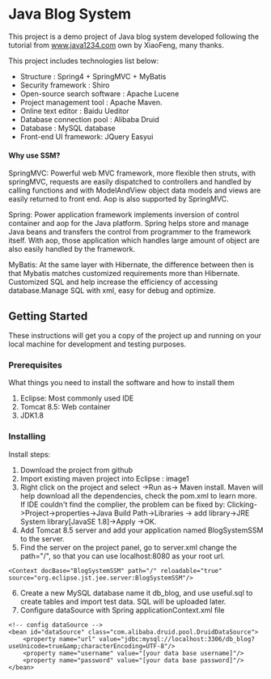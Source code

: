 # Java Blog System

This project is a demo project of Java blog system developed following the tutorial from www.java1234.com own by XiaoFeng, many thanks.

This project includes technologies list below:

*  Structure : Spring4 + SpringMVC + MyBatis
*  Security framework : Shiro 
*  Open-source search software : Apache Lucene
*  Project management tool : Apache Maven.
*  Online text editor : Baidu Ueditor
*  Database connection pool : Alibaba Druid
*  Database : MySQL database
*  Front-end UI framework: JQuery Easyui



#### Why use SSM?
SpringMVC:
Powerful web MVC framework, more flexible then struts, with springMVC, requests are easily dispatched to controllers and handled by calling functions and with ModelAndView object data models and views are easily returned to front end. Aop is also supported by SpringMVC.

Spring:
Power application framework implements inversion of control container and aop for the Java platform. Spring helps store and manage Java beans and transfers the control from programmer to the framework itself. With aop, those application which handles large amount of object are also easily handled by the framework.

MyBatis:
At the same layer with Hibernate, the difference between then is that Mybatis matches customized requirements more than Hibernate. Customized SQL and help increase the efficiency of accessing database.Manage SQL with xml, easy for debug and optimize.

## Getting Started

These instructions will get you a copy of the project up and running on your local machine for development and testing purposes.

### Prerequisites

What things you need to install the software and how to install them
1. Eclipse: Most commonly used IDE
2. Tomcat 8.5: Web container
3. JDK1.8


### Installing
Install steps:
1. Download the project from github
2. Import existing maven project into Eclipse : image1
3. Right click on the project and select ->Run as-> Maven install. Maven will help download all the dependencies, check the pom.xml to learn more. If IDE couldn't find the complier, the problem can be fixed by: Clicking->Project->properties->Java Build Path->Libraries -> add library->JRE System library[JavaSE 1.8]->Apply ->OK.
4. Add Tomcat 8.5 server and add your application named BlogSystemSSM to the server.
5. Find the server on the project panel, go to server.xml change the path="/", so that you can use localhost:8080 as your root url.
```
<Context docBase="BlogSystemSSM" path="/" reloadable="true" source="org.eclipse.jst.jee.server:BlogSystemSSM"/>
```
6. Create a new MySQL database name it db_blog, and use useful.sql to create tables and import test data. SQL will be uploaded later.
7. Configure dataSource with Spring applicationContext.xml file


```
<!-- config dataSource -->
<bean id="dataSource" class="com.alibaba.druid.pool.DruidDataSource">
    <property name="url" value="jdbc:mysql://localhost:3306/db_blog?useUnicode=true&amp;characterEncoding=UTF-8"/>
    <property name="username" value="[your data base username]"/>
    <property name="password" value="[your data base password]"/>
</bean>
```
